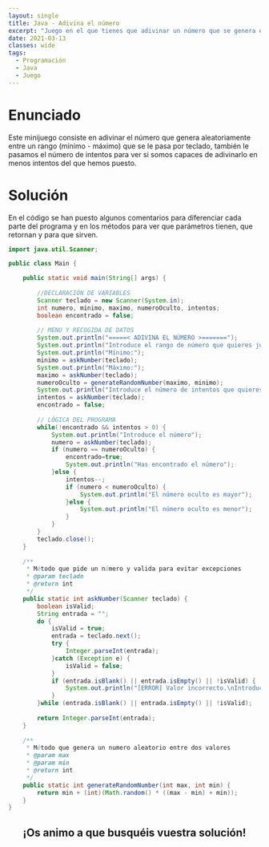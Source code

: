 ```yaml
---
layout: single
title: Java - Adivina el número
excerpt: "Juego en el que tienes que adivinar un número que se genera en un rango"
date: 2021-03-13
classes: wide
tags:
  - Programación
  - Java
  - Juego
---
```


# Enunciado

Este minijuego consiste en adivinar el número que genera aleatoriamente entre un rango (mínimo - máximo) que se le pasa por teclado, también le pasamos el número de intentos para ver si somos capaces de adivinarlo en menos intentos del que hemos puesto.

# Solución

En el código se han puesto algunos comentarios para diferenciar cada parte del programa y en los métodos para ver que parámetros tienen, que retornan y para que sirven.

```java
import java.util.Scanner;

public class Main {

	public static void main(String[] args) {
		
		//DECLARACIÓN DE VARIABLES
		Scanner teclado = new Scanner(System.in);
		int numero, minimo, maximo, numeroOculto, intentos;
		boolean encontrado = false;
		
		// MENU Y RECOGIDA DE DATOS
		System.out.println("=====< ADIVINA EL NÚMERO >=======");
		System.out.println("Introduce el rango de número que quieres jugar (min al max)");
		System.out.println("Mínimo:");
		minimo = askNumber(teclado);
		System.out.println("Máximo:");
		maximo = askNumber(teclado);
		numeroOculto = generateRandomNumber(maximo, minimo);
		System.out.println("Introduce el número de intentos que quieres adivinarlo");
		intentos = askNumber(teclado);
		encontrado = false;
		
		// LÓGICA DEL PROGRAMA
		while(!encontrado && intentos > 0) {
			System.out.println("Introduce el número");
			numero = askNumber(teclado);
			if (numero == numeroOculto) {
				encontrado=true;
				System.out.println("Has encontrado el número");
			}else {
				intentos--;
				if (numero < numeroOculto) {
					System.out.println("El número oculto es mayor");
				}else {
					System.out.println("El número oculto es menor");
				}
			}
		}
		teclado.close();
	}
	
	/**
	 * Método que pide un número y valida para evitar excepciones
	 * @param teclado
	 * @return int
	 */
	public static int askNumber(Scanner teclado) {
		boolean isValid;
		String entrada = ""; 
		do {
			isValid = true;
			entrada = teclado.next();
			try {
				Integer.parseInt(entrada);
			}catch (Exception e) {
				isValid = false;
			}
			if (entrada.isBlank() || entrada.isEmpty() || !isValid) {
				System.out.println("[ERROR] Valor incorrecto.\nIntroduce un nuevo valor:");
			}
		}while (entrada.isBlank() || entrada.isEmpty() || !isValid);
		
		return Integer.parseInt(entrada);
	}
	
	/**
	 * Método que genera un numero aleatorio entre dos valores
	 * @param max
	 * @param min
	 * @return int 
	 */
	public static int generateRandomNumber(int max, int min) {
		return min + (int)(Math.random() * ((max - min) + min));
	}
}

```
<h2 align="center">¡Os animo a que busquéis vuestra solución!</h2>
